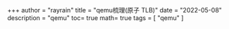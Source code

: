 +++
author = "rayrain"
title = "qemu梳理(原子 TLB)"
date = "2022-05-08"
description = "qemu"
toc= true
math= true
tags = [
    "qemu"
]

